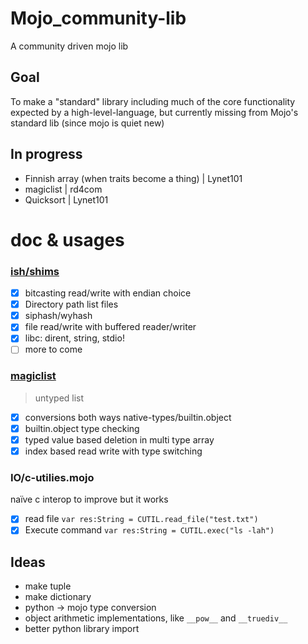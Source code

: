 # Mojo_community-lib
A community driven mojo lib
## Goal
To make a "standard" library including much of the core functionality expected by a high-level-language, but currently missing from Mojo's standard lib (since mojo is quiet new)
## In progress
- Finnish array (when traits become a thing) | Lynet101
- magiclist | rd4com
- Quicksort | Lynet101
# doc & usages
### [ish/shims](https://github.com/lsh/shims)
  - [X] bitcasting read/write with endian choice
  - [x] Directory path list files
  - [x] siphash/wyhash
  - [x] file read/write with buffered reader/writer
  - [x] libc: dirent, string, stdio!
  - [ ] more to come
### [magiclist](https://github.com/rd4com/mojo-magiclist)
> untyped list
  - [x] conversions both ways native-types/builtin.object
  - [x] builtin.object type checking
  - [x] typed value based deletion in multi type array
  - [x] index based read write with type switching 
### IO/c-utilies.mojo
naïve c interop to improve but it works
- [X] read file
``` var res:String = CUTIL.read_file("test.txt") ```
- [X] Execute command
``` var res:String = CUTIL.exec("ls -lah") ```
## Ideas
- make tuple
- make dictionary
- python -> mojo type conversion
- object arithmetic implementations, like ``__pow__`` and ``__truediv__``
- better python library import
